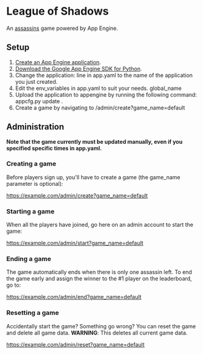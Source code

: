 League of Shadows
=================

An [assassins](http://en.wikipedia.org/wiki/Assassin_\(game\)) game powered by App Engine.

Setup
-----

1. [Create an App Engine application](https://appengine.google.com).
2. [Download the Google App Engine SDK for Python](https://developers.google.com/appengine/downloads).
3. Change the application: line in app.yaml to the name of the application you just created.
4. Edit the env_variables in app.yaml to suit your needs.
    global_name
5. Upload the application to appengine by running the following command:
    appcfg.py update .
6. Create a game by navigating to /admin/create?game_name=default

Administration
--------------

**Note that the game currently must be updated manually, even if you specified specific times in app.yaml.**

### Creating a game

Before players sign up, you'll have to create a game (the game_name parameter is optional):

https://example.com/admin/create?game_name=default

### Starting a game

When all the players have joined, go here on an admin account to start the game:

https://example.com/admin/start?game_name=default

### Ending a game

The game automatically ends when there is only one assassin left.
To end the game early and assign the winner to the #1 player on the leaderboard, go to:

https://example.com/admin/end?game_name=default

### Resetting a game

Accidentally start the game? Something go wrong? You can reset the game and delete all game data.
**WARNING**: This deletes all current game data.

https://example.com/admin/reset?game_name=default